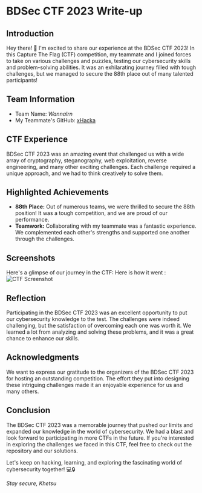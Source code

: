 # BDSec CTF 2023 Write-up

## Introduction

Hey there! 👋 I'm excited to share our experience at the BDSec CTF 2023! In this Capture The Flag (CTF) competition, my teammate and I joined forces to take on various challenges and puzzles, testing our cybersecurity skills and problem-solving abilities. It was an exhilarating journey filled with tough challenges, but we managed to secure the 88th place out of many talented participants!

## Team Information

- Team Name: *Wannalrn*
- My Teammate's GitHub: [xHacka](https://github.com/xHacka)

## CTF Experience

BDSec CTF 2023 was an amazing event that challenged us with a wide array of cryptography, steganography, web exploitation, reverse engineering, and many other exciting challenges. Each challenge required a unique approach, and we had to think creatively to solve them.

## Highlighted Achievements

- **88th Place:** Out of numerous teams, we were thrilled to secure the 88th position! It was a tough competition, and we are proud of our performance.
- **Teamwork:** Collaborating with my teammate was a fantastic experience. We complemented each other's strengths and supported one another through the challenges.

## Screenshots

Here's a glimpse of our journey in the CTF:
Here is how it went : <br>
![CTF Screenshot](https://imgur.com/O3jrRYg.png)  <br>
## Reflection

Participating in the BDSec CTF 2023 was an excellent opportunity to put our cybersecurity knowledge to the test. The challenges were indeed challenging, but the satisfaction of overcoming each one was worth it. We learned a lot from analyzing and solving these problems, and it was a great chance to enhance our skills.

## Acknowledgments

We want to express our gratitude to the organizers of the BDSec CTF 2023 for hosting an outstanding competition. The effort they put into designing these intriguing challenges made it an enjoyable experience for us and many others.
## Conclusion

The BDSec CTF 2023 was a memorable journey that pushed our limits and expanded our knowledge in the world of cybersecurity. We had a blast and look forward to participating in more CTFs in the future. If you're interested in exploring the challenges we faced in this CTF, feel free to check out the repository and our solutions.

Let's keep on hacking, learning, and exploring the fascinating world of cybersecurity together! 💻🔒

*Stay secure,*
*Khetsu*
